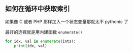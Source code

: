 ## 如何在循环中获取索引

如果像 C 或者 PHP 那样加入一个状态变量那就太不 pythonic 了

最好的选择就是用内建函数 `enumerate()`

```python
for idx, val in enumerate(ints):
    print(idx, val)
```

